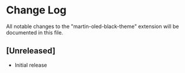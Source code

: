# Change Log

All notable changes to the "martin-oled-black-theme" extension will be documented in this file.

## [Unreleased]

- Initial release
